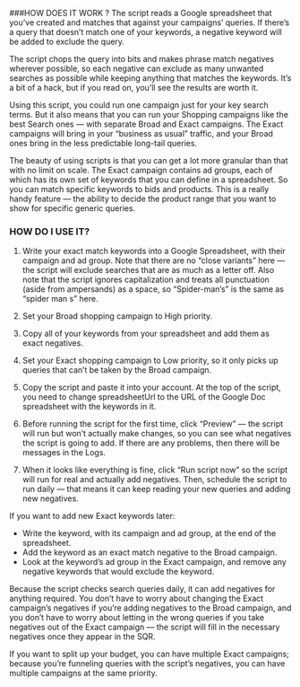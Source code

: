 ###HOW DOES IT WORK ?
The script reads a Google spreadsheet that you’ve created and matches that against your campaigns’ queries. If there’s a query that doesn’t match one of your keywords, a negative keyword will be added to exclude the query.

The script chops the query into bits and makes phrase match negatives wherever possible, so each negative can exclude as many unwanted searches as possible while keeping anything that matches the keywords. It’s a bit of a hack, but if you read on, you’ll see the results are worth it.

Using this script, you could run one campaign just for your key search terms. But it also means that you can run your Shopping campaigns like the best Search ones — with separate Broad and Exact campaigns. The Exact campaigns will bring in your “business as usual” traffic, and your Broad ones bring in the less predictable long-tail queries.

The beauty of using scripts is that you can get a lot more granular than that with no limit on scale. The Exact campaign contains ad groups, each of which has its own set of keywords that you can define in a spreadsheet. So you can match specific keywords to bids and products. This is a really handy feature — the ability to decide the product range that you want to show for specific generic queries.

### HOW DO I USE IT?
1. Write your exact match keywords into a Google Spreadsheet, with their campaign and ad group. Note that there are no “close variants” here — the script will exclude searches that are as much as a letter off. Also note that the script ignores capitalization and treats all punctuation (aside from ampersands) as a space, so “Spider-man’s” is the same as “spider man s” here.
2. Set your Broad shopping campaign to High priority.
3. Copy all of your keywords from your spreadsheet and add them as exact negatives.

4. Set your Exact shopping campaign to Low priority, so it only picks up queries that can’t be taken by the Broad campaign.
5. Copy the script and paste it into your account. At the top of the script, you need to change spreadsheetUrl to the URL of the Google Doc spreadsheet with the keywords in it.
6. Before running the script for the first time, click “Preview” — the script will run but won’t actually make changes, so you can see what negatives the script is going to add. If there are any problems, then there will be messages in the Logs.
7. When it looks like everything is fine, click “Run script now” so the script will run for real and actually add negatives. Then, schedule the script to run daily — that means it can keep reading your new queries and adding new negatives.

If you want to add new Exact keywords later:

* Write the keyword, with its campaign and ad group, at the end of the spreadsheet.
* Add the keyword as an exact match negative to the Broad campaign.
* Look at the keyword’s ad group in the Exact campaign, and remove any negative keywords that would exclude the keyword.


Because the script checks search queries daily, it can add negatives for anything required. You don’t have to worry about changing the Exact campaign’s negatives if you’re adding negatives to the Broad campaign, and you don’t have to worry about letting in the wrong queries if you take negatives out of the Exact campaign — the script will fill in the necessary negatives once they appear in the SQR.

If you want to split up your budget, you can have multiple Exact campaigns; because you’re funneling queries with the script’s negatives, you can have multiple campaigns at the same priority.